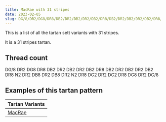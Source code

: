 ```yaml
---
title: MacRae with 31 stripes
date: 2023-02-05
slug: DG/8/DR2/DG8/DR8/DB2/DR2/DB2/DR2/DB2/DR8/DB2/DR2/DB2/DR2/DB2/DR8/N2/DR2/DB8/DR2/DB8/DR2/N2/DR8/DG2/DR2/DG2/DR8/DG8/DR2/DG/8
---
```

This is a list of all the tartan sett variants with 31 stripes.

It is a 31 stripes tartan.


## Thread count
DG/8 DR2 DG8 DR8 DB2 DR2 DB2 DR2 DB2 DR8 DB2 DR2 DB2 DR2 DB2 DR8 N2 DR2 DB8 DR2 DB8 DR2 N2 DR8 DG2 DR2 DG2 DR8 DG8 DR2 DG/8

## Examples of this tartan pattern

| Tartan Variants |
|---------------|
| [MacRae](/variants/dg/8/dr2/dg8/dr8/db2/dr2/db2/dr2/db2/dr8/db2/dr2/db2/dr2/db2/dr8/n2/dr2/db8/dr2/db8/dr2/n2/dr8/dg2/dr2/dg2/dr8/dg8/dr2/dg/8-db000052-dg11450d-draa0000-naaaaaa)||
